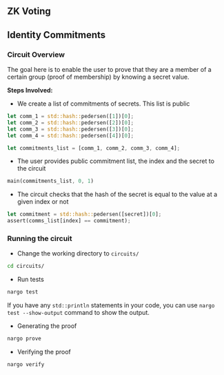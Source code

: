 ## ZK Voting

## Identity Commitments

### Circuit Overview

The goal here is to enable the user to prove that they are a member of a certain group (proof of membership) by knowing a secret value.

**Steps Involved:**

* We create a list of commitments of secrets. This list is public

```rust
let comm_1 = std::hash::pedersen([1])[0];
let comm_2 = std::hash::pedersen([2])[0];
let comm_3 = std::hash::pedersen([3])[0];
let comm_4 = std::hash::pedersen([4])[0];

let commitments_list = [comm_1, comm_2, comm_3, comm_4]; 
```

* The user provides public commitment list, the index and the secret to the circuit

```rust
main(commitments_list, 0, 1)
```

* The circuit checks that the hash of the secret is equal to the value at a given index or not

```rust
let commitment = std::hash::pedersen([secret])[0];
assert(comms_list[index] == commitment);
```

### Running the circuit

* Change the working directory to `circuits/`

```bash
cd circuits/
```

* Run tests

```bash
nargo test
```

If you have any `std::println` statements in your code, you can use `nargo test --show-output` command to show the output.

* Generating the proof

```bash
nargo prove
```

* Verifying the proof

```bash
nargo verify
```
